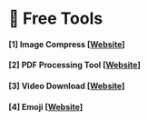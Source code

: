 # 🚀 Free Tools
#### [1] Image Compress [[Website](https://docsmall.com/image-compress)]
#### [2] PDF Processing Tool [[Website](https://www.ilovepdf.com/index.php)]
#### [3] Video Download [[Website](https://greenvideo.cc/)]
#### [4] Emoji [[Website](https://www.runoob.com/charsets/ref-emoji.html)]
